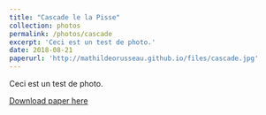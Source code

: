 ```yaml
---
title: "Cascade le la Pisse"
collection: photos
permalink: /photos/cascade
excerpt: 'Ceci est un test de photo.'
date: 2018-08-21
paperurl: 'http://mathildeorusseau.github.io/files/cascade.jpg'
---
```

Ceci est un test de photo.

[Download paper here](http://mathildeorusseau.github.io/files/cascade.jpg)
